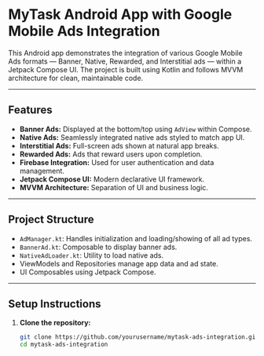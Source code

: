 # MyTask Android App with Google Mobile Ads Integration

This Android app demonstrates the integration of various Google Mobile Ads formats — Banner, Native, Rewarded, and Interstitial ads — within a Jetpack Compose UI. The project is built using Kotlin and follows MVVM architecture for clean, maintainable code.

---

## Features

- **Banner Ads:** Displayed at the bottom/top using `AdView` within Compose.
- **Native Ads:** Seamlessly integrated native ads styled to match app UI.
- **Interstitial Ads:** Full-screen ads shown at natural app breaks.
- **Rewarded Ads:** Ads that reward users upon completion.
- **Firebase Integration:** Used for user authentication and data management.
- **Jetpack Compose UI:** Modern declarative UI framework.
- **MVVM Architecture:** Separation of UI and business logic.

---

## Project Structure

- `AdManager.kt`: Handles initialization and loading/showing of all ad types.
- `BannerAd.kt`: Composable to display banner ads.
- `NativeAdLoader.kt`: Utility to load native ads.
- ViewModels and Repositories manage app data and ad state.
- UI Composables using Jetpack Compose.

---

## Setup Instructions

1. **Clone the repository:**
   ```bash
   git clone https://github.com/yourusername/mytask-ads-integration.git
   cd mytask-ads-integration
